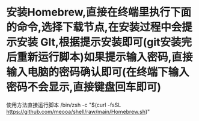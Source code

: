 # 安装Homebrew,直接在终端里执行下面的命令,选择下载节点,在安装过程中会提示安装 GIt,根据提示安装即可(git安装完后重新运行脚本)如果提示输入密码,直接输入电脑的密码确认即可(在终端下输入密码不会显示,直接键盘回车即可)
使用方法直接运行脚本
/bin/zsh -c "$(curl -fsSL https://github.com/meooa/shell/raw/main/Homebrew.sh)"
